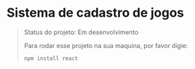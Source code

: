 # Sistema de cadastro de jogos #

> Status do projeto: Em desenvolvimento
>
> Para rodar esse projeto na sua maquina, por favor digie:
>
> ```
> npm install react
> ```
